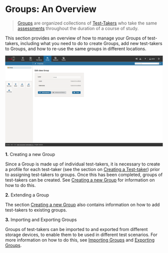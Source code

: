 <!--
created_at: 2016-12-15
authors:         
    - "Catherine Pease"
--> 

# Groups: An Overview

>[Groups](../appendix/glossary.md#group) are organized collections of [Test-Takers](../appendix/glossary.md#test-taker) who take the same [assessments](../appendix/glossary.md#test) throughout the duration of a course of study.

This section provides an overview of how to manage your Groups of test-takers, including what you need to do to create Groups, add new test-takers to Groups, and how to re-use the same groups in different locations. 

![Groups](../resources/backend/groups/groups.png)

**1.** Creating a new Group

Since a Group is made up of individual test-takers, it is necessary to create a profile for each test-taker (see the section on [Creating a Test-taker](../test-takers/creating-test-taker.md)) prior to assigning test-takers to groups. Once this has been completed, groups of test-takers can be created. See [Creating a new Group](../groups/creating-a-new-group.md) for information on how to do this. 

**2.** Extending a Group

The section [Creating a new Group](../groups/creating-a-new-group.md) also contains information on how to add test-takers to existing groups.


**3.** Importing and Exporting Groups

Groups of test-takers can be imported to and exported from different storage devices, to enable them to be used in different test scenarios. For more information on how to do this, see [Importing Groups](../groups/importing-groups.md) and [Exporting Groups](../groups/exporting-groups.md).